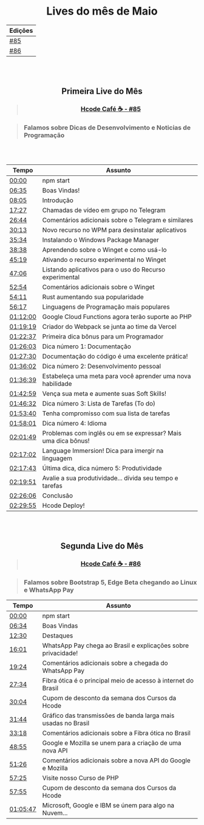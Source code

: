 <div align="center">
    <h1>Lives do mês de Maio</h1>
    <table>
        <thead>
            <tr>
                <th>Edições</th>
            </tr>
        </thead>
        <tbody>
            <tr>
                <td><a href="https://github.com/hcode-cafe/central-indices/blob/main/meses/readme.MAIO.md#primeira-live-do-m%C3%AAs" alt="">#85</a></td>
            </tr>
            <tr>
                <td><a href="https://github.com/hcode-cafe/central-indices/blob/main/meses/readme.MAIO.md#segunda-live-do-m%C3%AAs" alt="">#86</a></td>
            </tr>
        </tbody>
    </table>        
</div>


<br>
<br>

<div align="center">
    <h2>Primeira Live do Mês</h2>
    <h3><blockquote><a href="https://www.youtube.com/watch?v=6q_3fv6Eijw">Hcode Café ☕ - #85</a></blockquote></h3>
</div>

<h3><blockquote> Falamos sobre Dicas de Desenvolvimento e Noticias de Programação</blockquote></h3>

<br>
<br>

<div align="center">
    <table>
        <thead>
            <tr>
                <th>Tempo</th>
                <th>Assunto</th>
            </tr>
        </thead>
        <tbody>
            <tr>
                <td><a href="https://www.youtube.com/watch?v=6q_3fv6Eijw&t=0s" alt="00:00">00:00</a></td>
                <td>npm start</td>
            </tr>
            <tr>
                <td><a href="https://www.youtube.com/watch?v=6q_3fv6Eijw&t=395s" alt="06:35">06:35</a></td>
                <td>Boas Vindas!</td>
            </tr>
            <tr>
                <td><a href="https://www.youtube.com/watch?v=6q_3fv6Eijw&t=485s" alt="08:05">08:05</a></td>
                <td>Introdução</td>
            </tr>
            <tr>
                <td><a href="https://www.youtube.com/watch?v=6q_3fv6Eijw&t=1047s" alt="17:27">17:27</a></td>
                <td>Chamadas de vídeo em grupo no Telegram</td>
            </tr>
            <tr>
                <td><a href="https://www.youtube.com/watch?v=6q_3fv6Eijw&t=1604s" alt="26:44">26:44</a></td>
                <td>Comentários adicionais sobre o Telegram e similares</td>
            </tr>
            <tr>
                <td><a href="https://www.youtube.com/watch?v=6q_3fv6Eijw&t=1813s" alt="30:13">30:13</a></td>
                <td>Novo recurso no WPM para desinstalar aplicativos</td>
            </tr>
            <tr>
                <td><a href="https://www.youtube.com/watch?v=6q_3fv6Eijw&t=2134s" alt="35:34">35:34</a></td>
                <td>Instalando o Windows Package Manager</td>
            </tr>
            <tr>
                <td><a href="https://www.youtube.com/watch?v=6q_3fv6Eijw&t=2318s" alt="38:38">38:38</a></td>
                <td>Aprendendo sobre o Winget e como usá-lo</td>
            </tr>
            <tr>
                <td><a href="https://www.youtube.com/watch?v=6q_3fv6Eijw&t=2719s" alt="45:19">45:19</a></td>
                <td>Ativando o recurso experimental no Winget</td>
            </tr>
            <tr>
                <td><a href="https://www.youtube.com/watch?v=6q_3fv6Eijw&t=2826s" alt="47:06">47:06</a></td>
                <td>Listando aplicativos para o uso do Recurso experimental</td>
            </tr>
            <tr>
                <td><a href="https://www.youtube.com/watch?v=6q_3fv6Eijw&t=3174s" alt="52:54">52:54</a></td>
                <td>Comentários adicionais sobre o Winget</td>
            </tr>
            <tr>
                <td><a href="https://www.youtube.com/watch?v=6q_3fv6Eijw&t=3251s" alt="54:11">54:11</a></td>
                <td>Rust aumentando sua popularidade</td>
            </tr>
            <tr>
                <td><a href="https://www.youtube.com/watch?v=6q_3fv6Eijw&t=3377s" alt="56:17">56:17</a></td>
                <td>Linguagens de Programação mais populares</td>
            </tr>
            <tr>
                <td><a href="https://www.youtube.com/watch?v=6q_3fv6Eijw&t=4320s" alt="01:12:00">01:12:00</a></td>
                <td>Google Cloud Functions agora terão suporte ao PHP</td>
            </tr>
            <tr>
                <td><a href="https://www.youtube.com/watch?v=6q_3fv6Eijw&t=4759s" alt="01:19:19">01:19:19</a></td>
                <td>Criador do Webpack se junta ao time da Vercel</td>
            </tr>
            <tr>
                <td><a href="https://www.youtube.com/watch?v=6q_3fv6Eijw&t=4957s" alt="01:22:37">01:22:37</a></td>
                <td>Primeira dica bônus para um Programador</td>
            </tr>
            <tr>
                <td><a href="https://www.youtube.com/watch?v=6q_3fv6Eijw&t=5163s" alt="01:26:03">01:26:03</a></td>
                <td>Dica número 1: Documentação</td>
            </tr>
            <tr>
                <td><a href="https://www.youtube.com/watch?v=6q_3fv6Eijw&t=5250s" alt="01:27:30">01:27:30</a></td>
                <td>Documentação do código é uma excelente prática!</td>
            </tr>
            <tr>
                <td><a href="https://www.youtube.com/watch?v=6q_3fv6Eijw&t=5762s" alt="01:36:02">01:36:02</a></td>
                <td>Dica número 2: Desenvolvimento pessoal</td>
            </tr>
            <tr>
                <td><a href="https://www.youtube.com/watch?v=6q_3fv6Eijw&t=5799s" alt="01:36:39">01:36:39</a></td>
                <td>Estabeleça uma meta para você aprender uma nova habilidade</td>
            </tr>
            <tr>
                <td><a href="https://www.youtube.com/watch?v=6q_3fv6Eijw&t=6179s" alt="01:42:59">01:42:59</a></td>
                <td>Vença sua meta e aumente suas Soft Skills!</td>
            </tr>
            <tr>
                <td><a href="https://www.youtube.com/watch?v=6q_3fv6Eijw&t=6392s" alt="01:46:32">01:46:32</a></td>
                <td>Dica número 3: Lista de Tarefas (To do)</td>
            </tr>
            <tr>
                <td><a href="https://www.youtube.com/watch?v=6q_3fv6Eijw&t=6820s" alt="01:53:40">01:53:40</a></td>
                <td>Tenha compromisso com sua lista de tarefas</td>
            </tr>
            <tr>
                <td><a href="https://www.youtube.com/watch?v=6q_3fv6Eijw&t=7081s" alt="01:58:01">01:58:01</a></td>
                <td>Dica número 4: Idioma</td>
            </tr>
            <tr>
                <td><a href="https://www.youtube.com/watch?v=6q_3fv6Eijw&t=7309s" alt="02:01:49">02:01:49</a></td>
                <td>Problemas com inglês ou em se expressar? Mais uma dica bônus!</td>
            </tr>
            <tr>
                <td><a href="https://www.youtube.com/watch?v=6q_3fv6Eijw&t=8222s" alt="02:17:02">02:17:02</a></td>
                <td>Language Immersion! Dica para imergir na linguagem</td>
            </tr>
            <tr>
                <td><a href="https://www.youtube.com/watch?v=6q_3fv6Eijw&t=8263s" alt="02:17:43">02:17:43</a></td>
                <td>Última dica, dica número 5: Produtividade</td>
            </tr>
            <tr>
                <td><a href="https://www.youtube.com/watch?v=6q_3fv6Eijw&t=8391s" alt="02:19:51">02:19:51</a></td>
                <td>Avalie a sua produtividade... dívida seu tempo e tarefas</td>
            </tr>
            <tr>
                <td><a href="https://www.youtube.com/watch?v=6q_3fv6Eijw&t=8766s" alt="02:26:06">02:26:06</a></td>
                <td>Conclusão</td>
            </tr>
            <tr>
                <td><a href="https://www.youtube.com/watch?v=6q_3fv6Eijw&t=8995s" alt="02:29:55">02:29:55</a></td>
                <td>Hcode Deploy!</td>
            </tr>
        </tbody>
    </table>
</div>

<br>
<br>

<div align="center">
    <h2>Segunda Live do Mês</h2>
    <h3><blockquote><a href="https://www.youtube.com/watch?v=bwVIOTGSosU">Hcode Café ☕ - #86</a></blockquote></h3>
</div>

<h3><blockquote>Falamos sobre Bootstrap 5, Edge Beta chegando ao Linux e WhatsApp Pay</blockquote></h3>

<div align="center">
    <table>
        <thead>
            <tr>
                <th>Tempo</th>
                <th>Assunto</th>
            </tr>
        </thead>
        <tbody>
            <tr>
                <td><a href="https://www.youtube.com/watch?v=bwVIOTGSosU&t=0s" alt="00:00">00:00</a></td>
                <td>npm start</td>
            </tr>
            <tr>
                <td><a href="https://www.youtube.com/watch?v=bwVIOTGSosU&t=394s" alt="06:34">06:34</a></td>
                <td>Boas Vindas</td>
            </tr>
            <tr>
                <td><a href="https://www.youtube.com/watch?v=bwVIOTGSosU&t=750s" alt="12:30">12:30</a></td>
                <td>Destaques</td>
            </tr>
            <tr>
                <td><a href="https://www.youtube.com/watch?v=bwVIOTGSosU&t=961s" alt="16:01">16:01</a></td>
                <td>WhatsApp Pay chega ao Brasil e explicações sobre privacidade!</td>
            </tr>
            <tr>
                <td><a href="https://www.youtube.com/watch?v=bwVIOTGSosU&t=1164s" alt="19:24">19:24</a></td>
                <td>Comentários adicionais sobre a chegada do WhatsApp Pay</td>
            </tr>
            <tr>
                <td><a href="https://www.youtube.com/watch?v=bwVIOTGSosU&t=1654s" alt="27:34">27:34</a></td>
                <td>Fibra ótica é o principal meio de acesso à internet do Brasil</td>
            </tr>
            <tr>
                <td><a href="https://www.youtube.com/watch?v=bwVIOTGSosU&t=1804s" alt="30:04">30:04</a></td>
                <td>Cupom de desconto da semana dos Cursos da Hcode</td>
            </tr>
            <tr>
                <td><a href="https://www.youtube.com/watch?v=bwVIOTGSosU&t=1904s" alt="31:44">31:44</a></td>
                <td>Gráfico das transmissões de banda larga mais usadas no Brasil</td>
            </tr>
            <tr>
                <td><a href="https://www.youtube.com/watch?v=bwVIOTGSosU&t=1998s" alt="33:18">33:18</a></td>
                <td>Comentários adicionais sobre a Fibra ótica no Brasil</td>
            </tr>
            <tr>
                <td><a href="https://www.youtube.com/watch?v=bwVIOTGSosU&t=2935s" alt="48:55">48:55</a></td>
                <td>Google e Mozilla se unem para a criação de uma nova API</td>
            </tr>
            <tr>
                <td><a href="https://www.youtube.com/watch?v=bwVIOTGSosU&t=3086s" alt="51:26">51:26</a></td>
                <td>Comentários adicionais sobre a nova API do Google e Mozilla</td>
            </tr>
            <tr>
                <td><a href="https://www.youtube.com/watch?v=bwVIOTGSosU&t=3445s" alt="57:25">57:25</a></td>
                <td>Visite nosso Curso de PHP</td>
            </tr>
            <tr>
                <td><a href="https://www.youtube.com/watch?v=bwVIOTGSosU&t=3475s" alt="57:55">57:55</a></td>
                <td>Cupom de desconto da semana dos Cursos da Hcode</td>
            </tr>
            <tr>
                <td><a href="https://www.youtube.com/watch?v=bwVIOTGSosU&t=3947s" alt="01:05:47">01:05:47</a></td>
                <td>Microsoft, Google e IBM se únem para algo na Nuvem...</td>
            </tr>
        </tbody>
    </table>
</div>